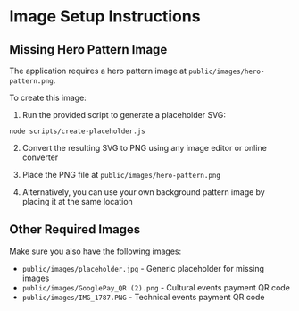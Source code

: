 # Image Setup Instructions

## Missing Hero Pattern Image

The application requires a hero pattern image at `public/images/hero-pattern.png`. 

To create this image:

1. Run the provided script to generate a placeholder SVG:
```
node scripts/create-placeholder.js
```

2. Convert the resulting SVG to PNG using any image editor or online converter

3. Place the PNG file at `public/images/hero-pattern.png`

4. Alternatively, you can use your own background pattern image by placing it at the same location

## Other Required Images

Make sure you also have the following images:
- `public/images/placeholder.jpg` - Generic placeholder for missing images
- `public/images/GooglePay_QR (2).png` - Cultural events payment QR code
- `public/images/IMG_1787.PNG` - Technical events payment QR code
